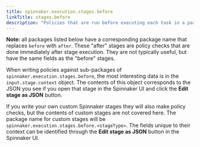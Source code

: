 ```yaml
---
title: spinnaker.execution.stages.before
linkTitle: stages.before
description: "Policies that are run before executing each task in a particular type of pipeline stage."
---
```


**Note:** all packages listed below have a corresponding package name that replaces `before` with `after`. These "after" stages are policy checks that are done immediately after stage execution. They are not typically useful, but have the same fields as the "before" stages.

When writing policies against sub-packages of `spinnaker.execution.stages.before`, the most interesting data is in the `input.stage.context` object. The contents of this object corresponds to the JSON you see if you open that stage in the Spinnaker UI and click the **Edit stage as JSON** button.

If you write your own custom Spinnaker stages they will also make policy checks, but the contents of custom stages are not covered here. The package name for custom stages will be `spinnaker.execution.stages.before.<stageType>`. The fields unique to their context can be identified through the **Edit stage as JSON** button in the Spinnaker UI.
